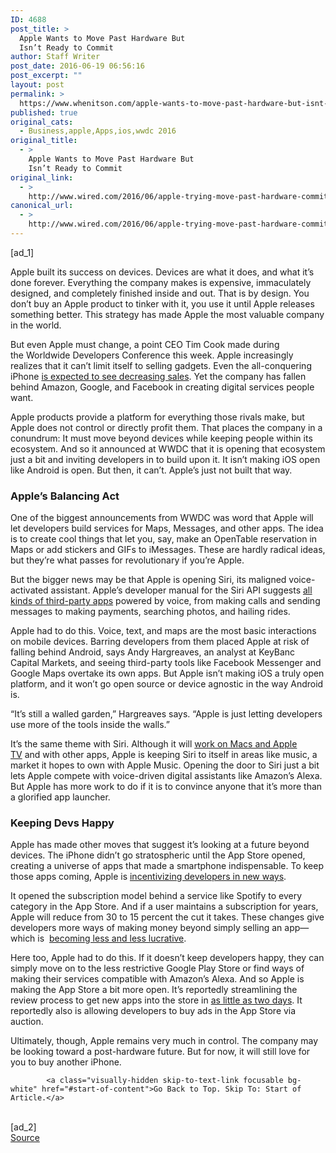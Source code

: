 ```yaml
---
ID: 4688
post_title: >
  Apple Wants to Move Past Hardware But
  Isn’t Ready to Commit
author: Staff Writer
post_date: 2016-06-19 06:56:16
post_excerpt: ""
layout: post
permalink: >
  https://www.whenitson.com/apple-wants-to-move-past-hardware-but-isnt-ready-to-commit/
published: true
original_cats:
  - Business,apple,Apps,ios,wwdc 2016
original_title:
  - >
    Apple Wants to Move Past Hardware But
    Isn’t Ready to Commit
original_link:
  - >
    http://www.wired.com/2016/06/apple-trying-move-past-hardware-commitment-problem/
canonical_url:
  - >
    http://www.wired.com/2016/06/apple-trying-move-past-hardware-commitment-problem/
---
```

 [ad_1]
<br><div id=""><p>Apple built its success on devices. Devices are what it does, and what it’s done forever. Everything the company makes is expensive, immaculately designed, and completely finished inside and out. That is by design. You don’t buy an Apple product to tinker with it, you use it until Apple releases something better. This strategy has made Apple the most valuable company in the world.</p>
<!-- Related video widget - small -->



<p>But even Apple must change, a point CEO Tim Cook made during the Worldwide Developers Conference this week. Apple increasingly realizes that it can’t limit itself to selling gadgets. Even the all-conquering iPhone <a href="http://www.wired.com/2016/06/mary-meeker-apple-iphone-vs-amazon-echo/">is expected to see decreasing sales</a>. Yet the company has fallen behind Amazon, Google, and Facebook in creating digital services people want.</p>
<p>Apple products provide a platform for everything those rivals make, but Apple does not control or directly profit them. That places the company in a conundrum: It must move beyond devices while keeping people within its ecosystem. And so it announced at WWDC that it is opening that ecosystem just a bit and inviting developers in to build upon it. It isn’t making iOS open like Android is open. But then, it can’t. Apple’s just not built that way.</p>
<h3>Apple’s Balancing Act</h3>
<p>One of the biggest announcements from WWDC was word that Apple will let developers build services for Maps, Messages, and other apps. The idea is to create cool things that let you, say, make an OpenTable reservation in Maps or add stickers and GIFs to iMessages. These are hardly radical ideas, but they’re what passes for revolutionary if you’re Apple.</p>
<p>But the bigger news may be that Apple is opening Siri, its maligned voice-activated assistant. Apple’s developer manual for the Siri API suggests <a href="https://developer.apple.com/sirikit/">all kinds of third-party apps</a> powered by voice, from making calls and sending messages to making payments, searching photos, and hailing rides.</p>
<!-- Related video widget - small -->



<p>Apple had to do this. Voice, text, and maps are the most basic interactions on mobile devices. Barring developers from them placed Apple at risk of falling behind Android, says Andy Hargreaves, an analyst at KeyBanc Capital Markets, and seeing third-party tools like Facebook Messenger and Google Maps overtake its own apps. But Apple isn’t making iOS a truly open platform, and it won’t go open source or device agnostic in the way Android is.</p>
<p>“It’s still a walled garden,” Hargreaves says. “Apple is just letting developers use more of the tools inside the walls.”</p>
<p>It’s the same theme with Siri. Although it will <a href="https://developer.apple.com/sirikit/">work on Macs and Apple TV</a> and with other apps, Apple is keeping Siri to itself in areas like music, a market it hopes to own with Apple Music. Opening the door to Siri just a bit lets Apple compete with voice-driven digital assistants like Amazon’s Alexa. But Apple has more work to do if it is to convince anyone that it’s more than a glorified app launcher.</p>
<h3>Keeping Devs Happy</h3>
<p>Apple has made other moves that suggest it’s looking at a future beyond devices. The iPhone didn’t go stratospheric until the App Store opened, creating a universe of apps that made a smartphone indispensable. To keep those apps coming, Apple is <a href="http://www.macrumors.com/2016/06/08/apple-major-app-store-changes/">incentivizing developers in new ways</a>.</p>



<p>It opened the subscription model behind a service like Spotify to every category in the App Store. And if a user maintains a subscription for years, Apple will reduce from 30 to 15 percent the cut it takes. These changes give developers more ways of making money beyond simply selling an app—which is  <a href="http://www.recode.net/2016/6/8/11883518/app-boom-over-snapchat-uber">becoming less and less lucrative</a>.</p>
<p>Here too, Apple had to do this. If it doesn’t keep developers happy, they can simply move on to the less restrictive Google Play Store or find ways of making their services compatible with Amazon’s Alexa. And so Apple is making the App Store a bit more open. It’s reportedly streamlining the review process to get new apps into the store in <a href="http://www.theverge.com/2016/6/8/11880730/apple-app-store-subscription-update-phil-schiller-interview">as little as two days</a>. It reportedly also is allowing developers to buy ads in the App Store via auction.</p>
<p>Ultimately, though, Apple remains very much in control. The company may be looking toward a post-hardware future. But for now, it will still love for you to buy another iPhone.</p>

			<a class="visually-hidden skip-to-text-link focusable bg-white" href="#start-of-content">Go Back to Top. Skip To: Start of Article.</a>

			
</div>
<br>[ad_2]
<br><a href="http://www.wired.com/2016/06/apple-trying-move-past-hardware-commitment-problem/">Source </a>